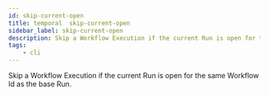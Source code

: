 ```yaml
---
id: skip-current-open
title: temporal  skip-current-open
sidebar_label: skip-current-open
description: Skip a Workflow Execution if the current Run is open for the same Workflow Id as the base Run.
tags:
    - cli
---
```


Skip a Workflow Execution if the current Run is open for the same Workflow Id as the base Run.
